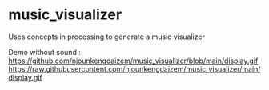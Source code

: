 # music_visualizer
Uses concepts in processing to generate a music visualizer 


Demo without sound : https://github.com/njounkengdaizem/music_visualizer/blob/main/display.gifhttps://raw.githubusercontent.com/njounkengdaizem/music_visualizer/main/display.gif 
